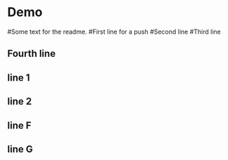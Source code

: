 # Demo
#Some text for the readme.
#First line for a push
#Second line
#Third line
## Fourth line 
## line 1
## line 2
## line F
## line G